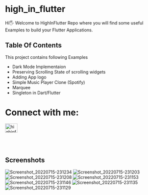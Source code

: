 # high_in_flutter

Hi🖐 Welcome to HighInFlutter Repo where you will find some useful Examples to build your Flutter Applications.

## Table Of Contents

This project contains following Examples
 - Dark Mode Implementaion
 - Preserving Scrolling State of scrolling widgets
 - Adding App logo
 - Simple Music Player Clone (Spotify)
 - Marquee
 - Singleton in Dart/Flutter

<h1 align="left">Connect with me:</h1>
<p align="left">

<a href="https://instagram.com/highinflutter" target="blank"><img align="center" src="https://raw.githubusercontent.com/rahuldkjain/github-profile-readme-generator/master/src/images/icons/Social/instagram.svg" alt="highinflutter" height="30" width="40" /></a>
</p>
<br>
<br>


## Screenshots
![Screenshot_20220715-231234](https://user-images.githubusercontent.com/67107185/179277402-d971dbca-8b1b-4721-b42e-ec3c6a236b61.jpg)
![Screenshot_20220715-231203](https://user-images.githubusercontent.com/67107185/179277488-95755681-0a0a-446c-b895-fa5c96f4393a.jpg)
![Screenshot_20220715-231208](https://user-images.githubusercontent.com/67107185/179277505-0f154c25-ee28-4b7a-889c-c1341071a89c.jpg)
![Screenshot_20220715-231153](https://user-images.githubusercontent.com/67107185/179277522-47a64cd4-c12b-48d1-a6f6-d3810e4aa6d3.jpg)
![Screenshot_20220715-231146](https://user-images.githubusercontent.com/67107185/179280032-c946ff76-26f0-4cd7-bd85-a4b45c0a07f6.jpg)
![Screenshot_20220715-231135](https://user-images.githubusercontent.com/67107185/179277536-35a0f27a-8703-48bc-bfa4-b5ff4b81999e.jpg)
![Screenshot_20220715-231129](https://user-images.githubusercontent.com/67107185/179277547-972a3acf-49cc-40ce-843f-9908baa4a125.jpg)

